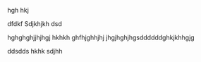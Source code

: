 hgh
hkj


dfdkf
Sdjkhjkh
dsd

hghghghjjhjhgj
hkhkh
ghfhjghhjhj
jhgjhghjhgsddddddghkjkhhgjg

ddsdds
hkhk
sdjhh
